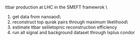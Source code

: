 ttbar production at LHC in the SMEFT framewrok \
1. get data from nanoaod\
2. reconstruct top qurak pairs through maximum likelihood\
2. estimate ttbar seliletopnic reconstruction efficiency
3. run all signal and background dataset through lxplus condor 
